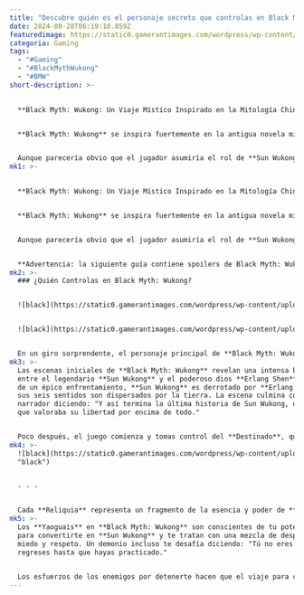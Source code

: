 ```yaml
---
title: "Descubre quién es el personaje secreto que controlas en Black Myth: Wukong"
date: 2024-08-28T06:19:10.859Z
featuredimage: https://static0.gamerantimages.com/wordpress/wp-content/uploads/2020/08/black-myth-wukong-armor.jpg?q=70&fit=crop&w=1100&h=618&dpr=1
categoria: Gaming
tags:
  - "#Gaming"
  - "#BlackMythWukong"
  - "#BMW"
short-description: >-
  

  **Black Myth: Wukong: Un Viaje Místico Inspirado en la Mitología China**


  **Black Myth: Wukong** se inspira fuertemente en la antigua novela mitológica china llamada **Viaje al Oeste**, una de las obras literarias más icónicas de la cultura china. Uno de los personajes más reconocidos de esta historia es el travieso Rey Mono, **Sun Wukong**, quien posee poderes extraordinarios que lo convierten en una figura legendaria.


  Aunque parecería obvio que el jugador asumiría el rol de **Sun Wukong** en este juego, **Black Myth: Wukong** introduce un giro intrigante que sugiere que en realida
mk1: >-
  

  **Black Myth: Wukong: Un Viaje Místico Inspirado en la Mitología China**


  **Black Myth: Wukong** se inspira fuertemente en la antigua novela mitológica china llamada **Viaje al Oeste**, una de las obras literarias más icónicas de la cultura china. Uno de los personajes más reconocidos de esta historia es el travieso Rey Mono, **Sun Wukong**, quien posee poderes extraordinarios que lo convierten en una figura legendaria.


  Aunque parecería obvio que el jugador asumiría el rol de **Sun Wukong** en este juego, **Black Myth: Wukong** introduce un giro intrigante que sugiere que en realidad podrías no estar jugando como el mítico Rey Mono. Esto plantea una pregunta crucial: ¿a quién controlas realmente en **Black Myth: Wukong**?


  **Advertencia: la siguiente guía contiene spoilers de Black Myth: Wukong.**
mk2: >-
  ### ¿Quién Controlas en Black Myth: Wukong?


  ![black](https://static0.gamerantimages.com/wordpress/wp-content/uploads/2020/09/black-myth-wukong.jpg?q=70&fit=crop&w=750&h=422&dpr=1 "black")


  ![black](https://static0.gamerantimages.com/wordpress/wp-content/uploads/2023/01/sunwukong-2.jpg?q=49&fit=crop&w=750&h=422&dpr=2 "black")


  En un giro sorprendente, el personaje principal de **Black Myth: Wukong** no es **Sun Wukong**, sino **el Destinado**, un mono de orígenes humildes elegido por el destino para cumplir una profecía.
mk3: >-
  Las escenas iniciales de **Black Myth: Wukong** revelan una intensa batalla
  entre el legendario **Sun Wukong** y el poderoso dios **Erlang Shen**. Después
  de un épico enfrentamiento, **Sun Wukong** es derrotado por **Erlang Shen**, y
  sus seis sentidos son dispersados por la tierra. La escena culmina con el
  narrador diciendo: "Y así termina la última historia de Sun Wukong, un héroe
  que valoraba su libertad por encima de todo."


  Poco después, el juego comienza y tomas control del **Destinado**, quien es un descendiente de **Sun Wukong**. Este personaje se embarca en un largo y peligroso viaje para recuperar las seis Reliquias dispersas que alguna vez pertenecieron a **Sun Wukong** y enfrentarse a la Corte Celestial.
mk4: >-
  ![black](https://static0.gamerantimages.com/wordpress/wp-content/uploads/2022/06/black-myth-wukong-dragon-ball-z.jpg?q=70&fit=crop&w=1500&dpr=1
  "black")


  - - -


  Cada **Reliquia** representa un fragmento de la esencia y poder de **Sun Wukong**. A medida que progresas y recuperas estos sentidos, **el Destinado** evoluciona gradualmente, heredando más habilidades y recuerdos del legendario **Sun Wukong**. Durante la aventura, te encontrarás con el **Guardián del Viento Negro**, quien afirma que tu personaje es "su viva imagen", sugiriendo que te asemejas físicamente a **Sun Wukong**, aunque no eres el guerrero legendario en sí.
mk5: >-
  Los **Yaoguais** en **Black Myth: Wukong** son conscientes de tu potencial
  para convertirte en **Sun Wukong** y te tratan con una mezcla de desprecio,
  miedo y respeto. Un demonio incluso te desafía diciendo: "Tú no eres él. No
  regreses hasta que hayas practicado."


  Los esfuerzos de los enemigos por detenerte hacen que el viaje para convertirte plenamente en **Sun Wukong** sea una experiencia verdaderamente satisfactoria. Al llegar al **Capítulo 6** de **Black Myth: Wukong**, finalmente alcanzarás la **Cueva de la Cortina de Agua**, donde se alza el icónico bastón de **Sun Wukong**, el **Ruyi Jingu Bang**, como un pilar. Una vez que reclamas el bastón, **Zhu Bajie** exclama: "Ahora... te ves exactamente como **Wukong**."
---
```

